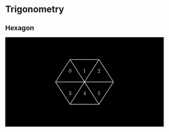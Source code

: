 # Trigonometry
## Hexagon
[![Video Alt Text](/Media/Images/hexagon.png)](https://github.com/dialloalassane/manim/blob/main/Media/Videos/Hexagon.mp4)
